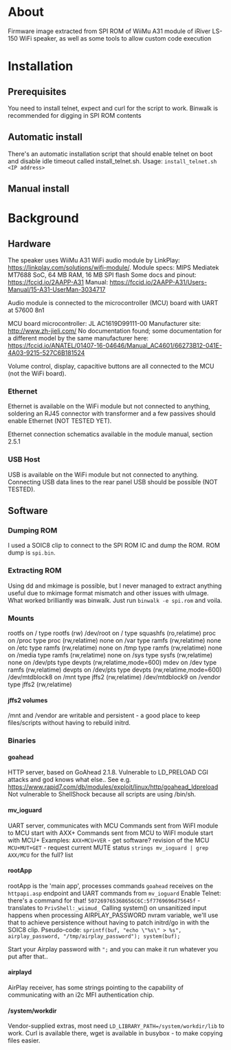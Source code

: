 # About
Firmware image extracted from SPI ROM of WiiMu A31 module of iRiver LS-150 WiFi speaker, 
as well as some tools to allow custom code execution

# Installation
## Prerequisites
You need to install telnet, expect and curl for the script to work. Binwalk is recommended for digging in SPI ROM contents
## Automatic install
There's an automatic installation script that should enable telnet on boot and disable idle timeout called install_telnet.sh.
Usage: `install_telnet.sh <IP address>`
## Manual install

# Background
## Hardware
The speaker uses WiiMu A31 WiFi audio module by LinkPlay: https://linkplay.com/solutions/wifi-module/.
Module specs: MIPS Mediatek MT7688 SoC, 64 MB RAM, 16 MB SPI flash
Some docs and pinout: https://fccid.io/2AAPP-A31
Manual: https://fccid.io/2AAPP-A31/Users-Manual/15-A31-UserMan-3034717

Audio module is connected to the microcontroller (MCU) board with UART at 57600 8n1

MCU board microcontroller: JL AC1619D99111-00
Manufacturer site: http://www.zh-jieli.com/
No documentation found; some documentation for a different model by the same manufacturer here: https://fccid.io/ANATEL/01407-16-04646/Manual_AC4601/66273B12-041E-4A03-9215-527C6B181524

Volume control, display, capacitive buttons are all connected to the MCU (not the WiFi board).

### Ethernet
Ethernet is available on the WiFi module but not connected to anything,
soldering an RJ45 connector with transformer and a few passives should enable Ethernet (NOT TESTED YET).

Ethernet connection schematics available in the module manual, section 2.5.1

### USB Host
USB is available on the WiFi module but not connected to anything.
Connecting USB data lines to the rear panel USB should be possible (NOT TESTED).

## Software
### Dumping ROM
I used a SOIC8 clip to connect to the SPI ROM IC and dump the ROM. ROM dump is `spi.bin`.

### Extracting ROM
Using dd and mkimage is possible, but I never managed to extract anything useful due to mkimage format mismatch and other issues with uImage. What worked brilliantly was binwalk. Just run `binwalk -e spi.rom` and voila.

### Mounts
rootfs on / type rootfs (rw)
/dev/root on / type squashfs (ro,relatime)
proc on /proc type proc (rw,relatime)
none on /var type ramfs (rw,relatime)
none on /etc type ramfs (rw,relatime)
none on /tmp type ramfs (rw,relatime)
none on /media type ramfs (rw,relatime)
none on /sys type sysfs (rw,relatime)
none on /dev/pts type devpts (rw,relatime,mode=600)
mdev on /dev type ramfs (rw,relatime)
devpts on /dev/pts type devpts (rw,relatime,mode=600)
/dev/mtdblock8 on /mnt type jffs2 (rw,relatime)
/dev/mtdblock9 on /vendor type jffs2 (rw,relatime)

#### jffs2 volumes
/mnt and /vendor are writable and persistent - a good place to keep files/scripts without having to rebuild initrd.

### Binaries
#### goahead
HTTP server, based on GoAhead 2.1.8. Vulnerable to LD_PRELOAD CGI attacks and god knows what else..
See e.g. https://www.rapid7.com/db/modules/exploit/linux/http/goahead_ldpreload
Not vulnerable to ShellShock because all scripts are using /bin/sh.

#### mv_ioguard
UART server, communicates with MCU
Commands sent from WiFI module to MCU start with AXX+
Commands sent from MCU to WiFI module start with MCU+
Examples: 
`AXX+MCU+VER` - get software? revision of the MCU
`MCU+MUT+GET` - request current MUTE status
`strings mv_ioguard | grep AXX/MCU` for the full? list

####  rootApp
rootApp is the 'main app', processes commands `goahead` receives on the `httpapi.asp` endpoint and UART commands from `mv_ioguard`
Enable Telnet: there's a command for that! `507269765368656C6C:5f7769696d75645f` - translates to `PrivShell:_wiimud_`
Calling system() on unsanitized input happens when processing AIRPLAY_PASSWORD nvram variable, we'll use that to achieve persistence without having to patch initrd/go in with the SOIC8 clip.
Pseudo-code:
`sprintf(buf, "echo \"%s\" > %s", airplay_password, "/tmp/airplay_password");
system(buf);`

Start your Airplay password with `";` and you can make it run whatever you put after that..

#### airplayd
AirPlay receiver, has some strings pointing to the capability of communicating with an i2c MFI authentication chip.

#### /system/workdir
Vendor-supplied extras, most need `LD_LIBRARY_PATH=/system/workdir/lib` to work.
Curl is available there, wget is available in busybox - to make copying files easier.